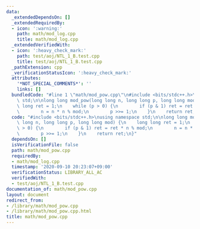 ```yaml
---
data:
  _extendedDependsOn: []
  _extendedRequiredBy:
  - icon: ':warning:'
    path: math/mod_log.cpp
    title: math/mod_log.cpp
  _extendedVerifiedWith:
  - icon: ':heavy_check_mark:'
    path: test/aoj/NTL_1_B.test.cpp
    title: test/aoj/NTL_1_B.test.cpp
  _pathExtension: cpp
  _verificationStatusIcon: ':heavy_check_mark:'
  attributes:
    '*NOT_SPECIAL_COMMENTS*': ''
    links: []
  bundledCode: "#line 1 \"math/mod_pow.cpp\"\n#include <bits/stdc++.h>\nusing namespace\
    \ std;\n\nlong long mod_pow(long long n, long long p, long long mod) {\n    long\
    \ long ret = 1;\n    while (p > 0) {\n        if (p & 1) ret = ret * n % mod;\n\
    \        n = n * n % mod;\n        p >>= 1;\n    }\n    return ret;\n}\n"
  code: "#include <bits/stdc++.h>\nusing namespace std;\n\nlong long mod_pow(long\
    \ long n, long long p, long long mod) {\n    long long ret = 1;\n    while (p\
    \ > 0) {\n        if (p & 1) ret = ret * n % mod;\n        n = n * n % mod;\n\
    \        p >>= 1;\n    }\n    return ret;\n}"
  dependsOn: []
  isVerificationFile: false
  path: math/mod_pow.cpp
  requiredBy:
  - math/mod_log.cpp
  timestamp: '2020-09-10 20:23:07+09:00'
  verificationStatus: LIBRARY_ALL_AC
  verifiedWith:
  - test/aoj/NTL_1_B.test.cpp
documentation_of: math/mod_pow.cpp
layout: document
redirect_from:
- /library/math/mod_pow.cpp
- /library/math/mod_pow.cpp.html
title: math/mod_pow.cpp
---
```

